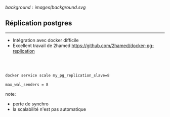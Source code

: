 $background:images/background.svg$
## Réplication postgres
---

* Intégration avec docker difficile
* Excellent travail de 2hamed https://github.com/2hamed/docker-pg-replication

<br/>
<br/>

```sh
docker service scale my_pg_replication_slave=8
```

```
max_wal_senders = 8
```

note:
* perte de synchro
* la scalabilité n'est pas automatique
